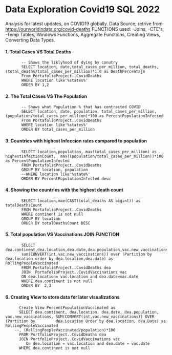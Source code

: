 # Data Exploration Covid19 SQL 2022

Analysis for latest updates, on COVID19 globally. Data Source; retrive from https://ourworldindata.org/covid-deaths 
FUNCTIONS used: 
-Joins, 
-CTE's, 
-Temp Tables, Windows Functions, Aggregate Functions, Creating Views, Converting Data Types.


 #### 1. Total Cases VS Total Deaths
           -- Shows the liklyhood of dying by conutry
           SELECT location, date,total_cases_per_million, total_deaths, (total_deaths/total_cases_per_million)*1.0 as DeathPercentaje
           From PortafolioProject..CovidDeaths
           WHERE location like'%states%'
           ORDER BY 1,2	
#### 2. The Total Cases VS The Population
           -- Shows what Population % that has contracted COVID 
           SELECT location, date, population, total_cases_per_million,  (population/total_cases_per_million)*100 as PercentPopulationInfected
           From PortafolioProject..CovidDeaths
           WHERE location like'%states%'
           ORDER BY total_cases_per_million
           
#### 3. Countries with highest Infeccion rates compared to population 

           SELECT location,population, max(total_cases_per_million) as highestInfectionCount,  max((population/total_cases_per_million))*100 as PercentPopulationInfected
           FROM PortafolioProject..CovidDeaths
           GROUP BY location, population
           --WHERE location like'%state%'
           ORDER BY PercentPopulationInfected desc
           
  #### 4. Showing the countries with the highest death count

           SELECT location,max(CAST(total_deaths AS bigint)) as totalDeathsCount
           FROM PortafolioProject..CovidDeaths
           WHERE continent is not null
           GROUP BY location
           ORDER BY totalDeathsCount DESC

 #### 5. Total population VS Vaccinations JOIN FUNCTION

           SELECT dea.continent,dea.location,dea.date,dea.population,vac.new_vaccinations,
           sum(CONVERT(int,vac.new_vaccinations)) over (Partition by dea.location order by dea.location,dea.date) as RollingPeopleVaccinated
           FROM PortafolioProject..CovidDeaths dea 
           JOIN  PortafolioProject..CovidVaccinations vac
           ON dea.location= vac.location and dea.date=vac.date
           WHERE dea.continent is not null
           ORDER BY  2,3

  #### 6. Creating View to store data for later visualizations

          Create View PercentPopulationVaccinated as
          SELECT dea.continent, dea.location, dea.date, dea.population, vac.new_vaccinations, SUM(CONVERT(int,vac.new_vaccinations)) OVER (Partition by 		dea.Location Order by dea.location, dea.Date) as RollingPeopleVaccinated
		--, (RollingPeopleVaccinated/population)*100
          FROM PortfolioProject..CovidDeaths dea
          JOIN PortfolioProject..CovidVaccinations vac
	         On dea.location = vac.location and dea.date = vac.date
          WHERE dea.continent is not null 
